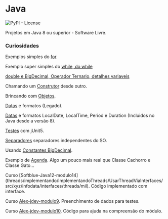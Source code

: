 # Java


![PyPI - License](https://img.shields.io/pypi/l/Django.svg?style=for-the-badge)


Projetos em Java 8 ou superior - Software Livre.

### Curiosidades

Exemplos simples do [for](jse/Elementar/src/xyz/infodata/elementar/LoopFor.java)

Exemplo super simples do [while, do while](jse/Elementar/src/xyz/infodata/elementar/LoopWhile.java)

[double e BigDecimal, Operador Ternario, detalhes variaveis](jse/Elementar/src/xyz/infodata/elementar) 

Chamando um [Construtor](jse/Elementar/src/xyz/infodata/elementar/construtor) desde outro.

Brincando com [Objetos](jse/Elementar/src/xyz/infodata/elementar/objetos). 

[Datas](jse/Elementar/src/xyz/infodata/elementar/data) e formatos (Legado).

[Datas](jse/Elementar/src/xyz/infodata/elementar/data/thread/safe/App.java) e formatos LocalDate, LocalTime, Period e Duration (Incluidos no Java desde a versão 8).

[Testes](jse/Elementar/src/xyz/infodata/elementar/testesjunit) com jUnit5.

[Separadores](jse/Elementar/src/xyz/infodata/elementar/teste/codigo) separadores independentes do SO.

Usando [Constantes BigDecimal](jse/Elementar/src/xyz/infodata/elementar/constantes/bigdecimal).

Exemplo de [Agenda](jse/Elementar/src/xyz/infodata/elementar/agenda). Algo um pouco mais real que Classe Cachorro e Classe Gato...

Curso [Softblue-Java12-modulo14] (threads/implementando/ImplementandoThreads/UsarThreadViaInterfaces/src/xyz/infodata/interfaces/threads/mil). Código implementado com interface.

Curso [Alex-jdev-modulo9](jse/Elementar/src/xyz/infodata/alex_jdev/modulo9). Preenchimento de dados para testes.

Curso [Alex-jdev-modulo10](jse/Elementar/src/xyz/infodata/alex_jdev/modulo10). Código para ajuda na compreensão do módulo.



